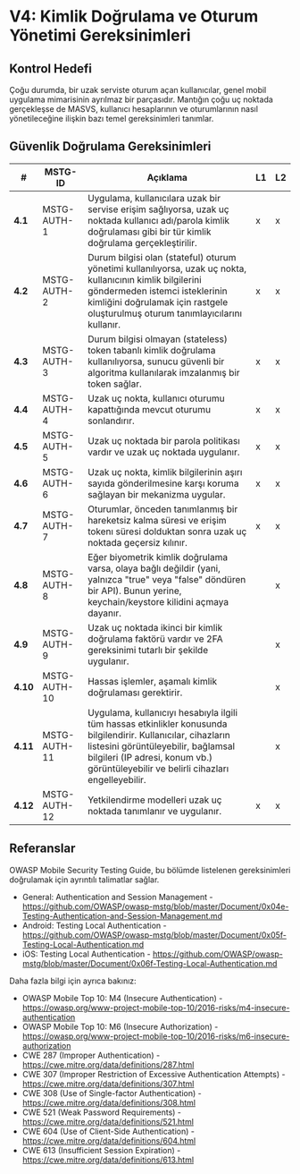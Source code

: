 # V4: Kimlik Doğrulama ve Oturum Yönetimi Gereksinimleri

## Kontrol Hedefi

Çoğu durumda, bir uzak serviste oturum açan kullanıcılar, genel mobil uygulama mimarisinin ayrılmaz bir parçasıdır. Mantığın çoğu uç noktada gerçekleşse de MASVS, kullanıcı hesaplarının ve oturumlarının nasıl yönetileceğine ilişkin bazı temel gereksinimleri tanımlar.

## Güvenlik Doğrulama Gereksinimleri

| # | MSTG-ID | Açıklama | L1 | L2 |
| -- | ---------- | ---------------------- | - | - |
| **4.1** | MSTG-AUTH-1 | Uygulama, kullanıcılara uzak bir servise erişim sağlıyorsa, uzak uç noktada kullanıcı adı/parola kimlik doğrulaması gibi bir tür kimlik doğrulama gerçekleştirilir. | x | x |
| **4.2** | MSTG-AUTH-2 | Durum bilgisi olan (stateful) oturum yönetimi kullanılıyorsa, uzak uç nokta, kullanıcının kimlik bilgilerini göndermeden istemci isteklerinin kimliğini doğrulamak için rastgele oluşturulmuş oturum tanımlayıcılarını kullanır. | x | x |
| **4.3** | MSTG-AUTH-3 | Durum bilgisi olmayan (stateless) token tabanlı kimlik doğrulama kullanılıyorsa, sunucu güvenli bir algoritma kullanılarak imzalanmış bir token sağlar. | x | x |
| **4.4** | MSTG-AUTH-4 | Uzak uç nokta, kullanıcı oturumu kapattığında mevcut oturumu sonlandırır. | x | x |
| **4.5** | MSTG-AUTH-5 | Uzak uç noktada bir parola politikası vardır ve uzak uç noktada uygulanır. | x | x |
| **4.6** | MSTG-AUTH-6 | Uzak uç nokta, kimlik bilgilerinin aşırı sayıda gönderilmesine karşı koruma sağlayan bir mekanizma uygular. | x | x |
| **4.7** | MSTG-AUTH-7 | Oturumlar, önceden tanımlanmış bir hareketsiz kalma süresi ve erişim tokenı süresi dolduktan sonra uzak uç noktada geçersiz kılınır. | x | x |
| **4.8** | MSTG-AUTH-8 | Eğer biyometrik kimlik doğrulama varsa, olaya bağlı değildir (yani, yalnızca "true" veya "false" döndüren bir API). Bunun yerine, keychain/keystore kilidini açmaya dayanır. | | x |
| **4.9** | MSTG-AUTH-9 | Uzak uç noktada ikinci bir kimlik doğrulama faktörü vardır ve 2FA gereksinimi tutarlı bir şekilde uygulanır.  | | x |
| **4.10** | MSTG-AUTH-10 | Hassas işlemler, aşamalı kimlik doğrulaması gerektirir. | | x |
| **4.11** | MSTG-AUTH-11 | Uygulama, kullanıcıyı hesabıyla ilgili tüm hassas etkinlikler konusunda bilgilendirir. Kullanıcılar, cihazların listesini görüntüleyebilir, bağlamsal bilgileri (IP adresi, konum vb.) görüntüleyebilir ve belirli cihazları engelleyebilir. | | x |
| **4.12** | MSTG-AUTH-12 | Yetkilendirme modelleri uzak uç noktada tanımlanır ve uygulanır. | x | x |

## Referanslar

OWASP Mobile Security Testing Guide, bu bölümde listelenen gereksinimleri doğrulamak için ayrıntılı talimatlar sağlar.

- General: Authentication and Session Management - <https://github.com/OWASP/owasp-mstg/blob/master/Document/0x04e-Testing-Authentication-and-Session-Management.md>
- Android: Testing Local Authentication - <https://github.com/OWASP/owasp-mstg/blob/master/Document/0x05f-Testing-Local-Authentication.md>
- iOS: Testing Local Authentication - <https://github.com/OWASP/owasp-mstg/blob/master/Document/0x06f-Testing-Local-Authentication.md>

Daha fazla bilgi için ayrıca bakınız:

- OWASP Mobile Top 10: M4 (Insecure Authentication) - <https://owasp.org/www-project-mobile-top-10/2016-risks/m4-insecure-authentication>
- OWASP Mobile Top 10: M6 (Insecure Authorization) - <https://owasp.org/www-project-mobile-top-10/2016-risks/m6-insecure-authorization>
- CWE 287 (Improper Authentication) - <https://cwe.mitre.org/data/definitions/287.html>
- CWE 307 (Improper Restriction of Excessive Authentication Attempts) - <https://cwe.mitre.org/data/definitions/307.html>
- CWE 308 (Use of Single-factor Authentication) - <https://cwe.mitre.org/data/definitions/308.html>
- CWE 521 (Weak Password Requirements) - <https://cwe.mitre.org/data/definitions/521.html>
- CWE 604 (Use of Client-Side Authentication) - <https://cwe.mitre.org/data/definitions/604.html>
- CWE 613 (Insufficient Session Expiration) - <https://cwe.mitre.org/data/definitions/613.html>
